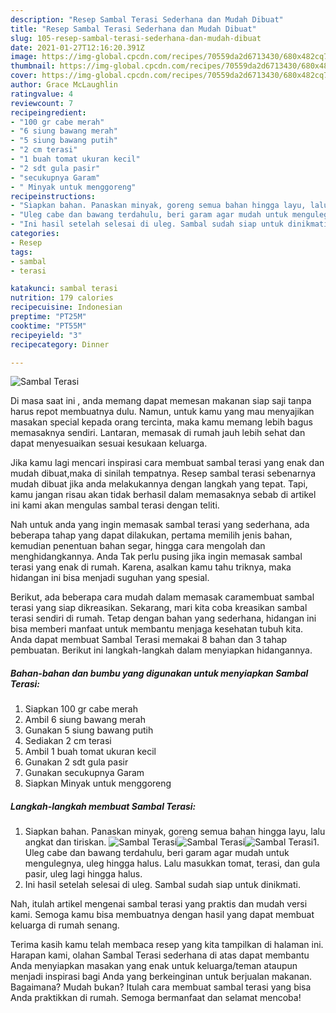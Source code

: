 ```yaml
---
description: "Resep Sambal Terasi Sederhana dan Mudah Dibuat"
title: "Resep Sambal Terasi Sederhana dan Mudah Dibuat"
slug: 105-resep-sambal-terasi-sederhana-dan-mudah-dibuat
date: 2021-01-27T12:16:20.391Z
image: https://img-global.cpcdn.com/recipes/70559da2d6713430/680x482cq70/sambal-terasi-foto-resep-utama.jpg
thumbnail: https://img-global.cpcdn.com/recipes/70559da2d6713430/680x482cq70/sambal-terasi-foto-resep-utama.jpg
cover: https://img-global.cpcdn.com/recipes/70559da2d6713430/680x482cq70/sambal-terasi-foto-resep-utama.jpg
author: Grace McLaughlin
ratingvalue: 4
reviewcount: 7
recipeingredient:
- "100 gr cabe merah"
- "6 siung bawang merah"
- "5 siung bawang putih"
- "2 cm terasi"
- "1 buah tomat ukuran kecil"
- "2 sdt gula pasir"
- "secukupnya Garam"
- " Minyak untuk menggoreng"
recipeinstructions:
- "Siapkan bahan. Panaskan minyak, goreng semua bahan hingga layu, lalu angkat dan tiriskan."
- "Uleg cabe dan bawang terdahulu, beri garam agar mudah untuk mengulegnya, uleg hingga halus. Lalu masukkan tomat, terasi, dan gula pasir, uleg lagi hingga halus."
- "Ini hasil setelah selesai di uleg. Sambal sudah siap untuk dinikmati."
categories:
- Resep
tags:
- sambal
- terasi

katakunci: sambal terasi 
nutrition: 179 calories
recipecuisine: Indonesian
preptime: "PT25M"
cooktime: "PT55M"
recipeyield: "3"
recipecategory: Dinner

---
```



![Sambal Terasi](https://img-global.cpcdn.com/recipes/70559da2d6713430/680x482cq70/sambal-terasi-foto-resep-utama.jpg)

Di masa  saat ini , anda memang dapat memesan makanan siap saji tanpa harus repot membuatnya dulu. Namun, untuk kamu yang mau menyajikan masakan special kepada orang tercinta, maka kamu memang lebih bagus memasaknya sendiri. Lantaran, memasak di rumah jauh lebih sehat dan dapat menyesuaikan sesuai kesukaan keluarga.

Jika kamu lagi mencari inspirasi cara membuat sambal terasi yang enak dan mudah dibuat,maka di sinilah tempatnya. Resep sambal terasi  sebenarnya mudah dibuat jika anda melakukannya dengan langkah yang tepat. Tapi, kamu jangan risau akan tidak berhasil dalam memasaknya 
sebab di artikel ini kami akan mengulas sambal terasi dengan teliti.  



Nah untuk anda yang ingin memasak sambal terasi yang sederhana, ada beberapa tahap yang dapat dilakukan, pertama memilih jenis bahan, kemudian penentuan bahan segar, hingga cara mengolah dan menghidangkannya. Anda Tak perlu pusing jika ingin memasak sambal terasi yang enak di rumah. Karena, asalkan kamu  tahu triknya, maka hidangan ini bisa menjadi suguhan yang spesial.

Berikut, ada beberapa cara mudah dalam memasak caramembuat sambal terasi yang siap dikreasikan. Sekarang, mari kita coba kreasikan sambal terasi sendiri di rumah. Tetap dengan bahan yang sederhana, hidangan ini bisa memberi manfaat untuk membantu menjaga kesehatan tubuh kita. Anda dapat membuat Sambal Terasi memakai 8 bahan dan 3 tahap pembuatan. Berikut ini langkah-langkah dalam menyiapkan hidangannya.

<!--inarticleads1-->

##### Bahan-bahan dan bumbu yang digunakan untuk menyiapkan Sambal Terasi:

1. Siapkan 100 gr cabe merah
1. Ambil 6 siung bawang merah
1. Gunakan 5 siung bawang putih
1. Sediakan 2 cm terasi
1. Ambil 1 buah tomat ukuran kecil
1. Gunakan 2 sdt gula pasir
1. Gunakan secukupnya Garam
1. Siapkan  Minyak untuk menggoreng




<!--inarticleads2-->

##### Langkah-langkah membuat Sambal Terasi:

1. Siapkan bahan. Panaskan minyak, goreng semua bahan hingga layu, lalu angkat dan tiriskan.
<img src="https://img-global.cpcdn.com/steps/096dffb2efea6690/160x128cq70/sambal-terasi-langkah-memasak-1-foto.jpg" alt="Sambal Terasi"><img src="https://img-global.cpcdn.com/steps/013967994b08e656/160x128cq70/sambal-terasi-langkah-memasak-1-foto.jpg" alt="Sambal Terasi"><img src="https://img-global.cpcdn.com/steps/1ef98da9ab36420a/160x128cq70/sambal-terasi-langkah-memasak-1-foto.jpg" alt="Sambal Terasi">1. Uleg cabe dan bawang terdahulu, beri garam agar mudah untuk mengulegnya, uleg hingga halus. Lalu masukkan tomat, terasi, dan gula pasir, uleg lagi hingga halus.
1. Ini hasil setelah selesai di uleg. Sambal sudah siap untuk dinikmati.




Nah, itulah artikel mengenai  sambal terasi  yang praktis dan mudah versi kami. Semoga kamu bisa membuatnya dengan hasil yang dapat membuat keluarga di rumah senang. 

Terima kasih kamu telah membaca resep yang kita tampilkan di halaman ini. Harapan kami, olahan  Sambal Terasi sederhana di atas dapat membantu Anda menyiapkan masakan yang enak untuk keluarga/teman ataupun menjadi inspirasi bagi Anda yang berkeinginan untuk berjualan makanan. Bagaimana? Mudah bukan? Itulah cara membuat sambal terasi yang bisa Anda praktikkan di rumah. Semoga bermanfaat dan selamat mencoba!

